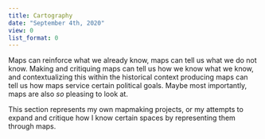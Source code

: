```yaml
---
title: Cartography
date: "September 4th, 2020"
view: 0
list_format: 0
---
```


Maps can reinforce what we already know, maps can tell us what we do not know. Making and critiquing maps can tell us how we know what we know, and contextualizing this within the historical context producing maps can tell us how maps service certain political goals. Maybe most importantly, maps are also *so* pleasing to look at. 

This section represents my own mapmaking projects, or my attempts to expand and critique how I know certain spaces by representing them through maps.
